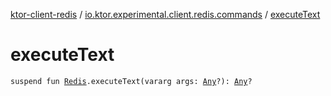 [ktor-client-redis](../index.md) / [io.ktor.experimental.client.redis.commands](index.md) / [executeText](./execute-text.md)

# executeText

`suspend fun `[`Redis`](../io.ktor.experimental.client.redis/-redis/index.md)`.executeText(vararg args: `[`Any`](https://kotlinlang.org/api/latest/jvm/stdlib/kotlin/-any/index.html)`?): `[`Any`](https://kotlinlang.org/api/latest/jvm/stdlib/kotlin/-any/index.html)`?`